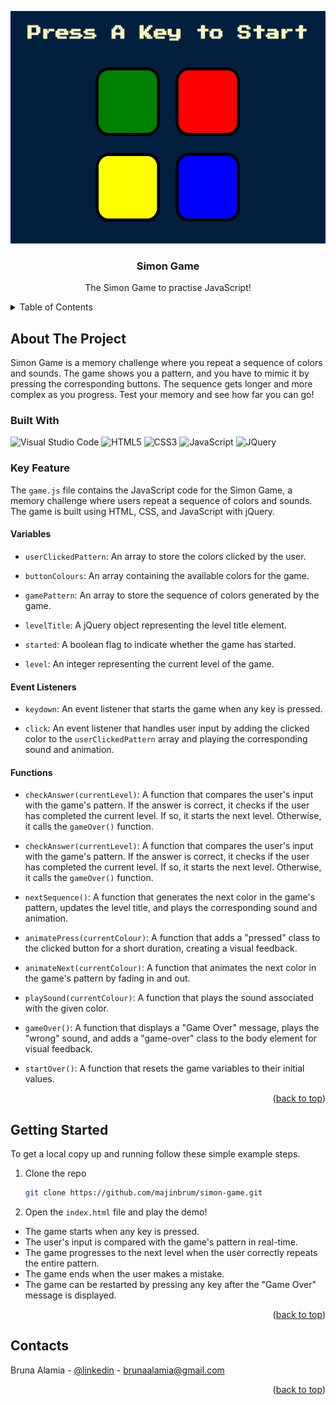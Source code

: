 <!-- PROJECT -->

<a id="readme-top"></a>

<div align="center">
  <img src="./preview.jpg" alt="Preview" width="539,5" height="372">

  <h3 align="center">Simon Game</h3>

  <p align="center">
    The Simon Game to practise JavaScript!
  </p>
</div>

<!-- TABLE OF CONTENTS -->
<details>
  <summary>Table of Contents</summary>
  <ol>
    <li>
      <a href="#about-the-project">About The Project</a>
      <ul>
        <li><a href="#built-with">Built With</a></li>
        <li><a href="#key-feature">Key Feature</a></li>
      </ul>
    </li>
    <li>
      <a href="#getting-started">Getting Started</a>
    </li>
    <li><a href="#contact">Contacts</a></li>
  </ol>
</details>

<!-- ABOUT THE PROJECT -->

## About The Project

Simon Game is a memory challenge where you repeat a sequence of colors and sounds. The game shows you a pattern, and you have to mimic it by pressing the corresponding buttons. The sequence gets longer and more complex as you progress. Test your memory and see how far you can go!

### Built With

<div display="flex">
  <img src="https://img.shields.io/badge/Visual%20Studio%20Code-0078d7.svg?style=flat&logo=visual-studio-code&logoColor=white" alt="Visual Studio Code" />
	<img src="https://img.shields.io/badge/html5-%23E34F26.svg?style=flat&logo=html5&logoColor=white" alt="HTML5" />
	<img src="https://img.shields.io/badge/css3-%231572B6.svg?style=flat&logo=css3&logoColor=white" alt="CSS3" />
 	<img src="https://img.shields.io/badge/javascript-%23323330.svg?style=flat&logo=javascript&logoColor=%23F7DF1E" alt="JavaScript" />
     	<img src="https://img.shields.io/badge/jQuery-0769AD?style=flat&logo=jquery&logoColor=white" alt="JQuery" />
</div>

### Key Feature

The `game.js` file contains the JavaScript code for the Simon Game, a memory challenge where users repeat a sequence of colors and sounds. The game is built using HTML, CSS, and JavaScript with jQuery.

#### Variables

- `userClickedPattern`: An array to store the colors clicked by the user.

- `buttonColours`: An array containing the available colors for the game.

- `gamePattern`: An array to store the sequence of colors generated by the game.
- `levelTitle`: A jQuery object representing the level title element.
- `started`: A boolean flag to indicate whether the game has started.

- `level`: An integer representing the current level of the game.

#### Event Listeners

- `keydown`: An event listener that starts the game when any key is pressed.

- `click`: An event listener that handles user input by adding the clicked color to the `userClickedPattern` array and playing the corresponding sound and animation.

#### Functions

- `checkAnswer(currentLevel)`: A function that compares the user's input with the game's pattern. If the answer is correct, it checks if the user has completed the current level. If so, it starts the next level. Otherwise, it calls the `gameOver()` function.

- `checkAnswer(currentLevel)`: A function that compares the user's input with the game's pattern. If the answer is correct, it checks if the user has completed the current level. If so, it starts the next level. Otherwise, it calls the `gameOver()` function.
- `nextSequence()`: A function that generates the next color in the game's pattern, updates the level title, and plays the corresponding sound and animation.
- `animatePress(currentColour)`: A function that adds a "pressed" class to the clicked button for a short duration, creating a visual feedback.
- `animateNext(currentColour)`: A function that animates the next color in the game's pattern by fading in and out.
- `playSound(currentColour)`: A function that plays the sound associated with the given color.
- `gameOver()`: A function that displays a "Game Over" message, plays the "wrong" sound, and adds a "game-over" class to the body element for visual feedback.
- `startOver()`: A function that resets the game variables to their initial values.

<p align="right">(<a href="#readme-top">back to top</a>)</p>

<!-- GETTING STARTED -->

## Getting Started

To get a local copy up and running follow these simple example steps.

1. Clone the repo
   ```sh
   git clone https://github.com/majinbrum/simon-game.git
   ```
2. Open the `index.html` file and play the demo!

- The game starts when any key is pressed.
- The user's input is compared with the game's pattern in real-time.
- The game progresses to the next level when the user correctly repeats the entire pattern.
- The game ends when the user makes a mistake.
- The game can be restarted by pressing any key after the "Game Over" message is displayed.

<p align="right">(<a href="#readme-top">back to top</a>)</p>

<!-- CONTACTS -->

## Contacts

Bruna Alamia - [@linkedin](https://linkedin.com/in/brunaalamia) - brunaalamia@gmail.com

<p align="right">(<a href="#readme-top">back to top</a>)</p>

